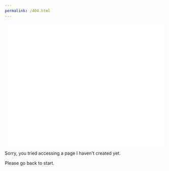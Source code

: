 ```yaml
---
permalink: /404.html
---
```

![Crying Cat](https://github.com/tiffin-filion/tiffin-filion.github.io/blob/master/crying_cat.png)
Sorry, you tried accessing a page I haven't created yet.

Please go back to start.
